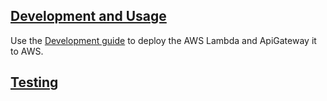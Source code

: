 ## [Development and Usage](docs/Development.md)

Use the [Development guide](docs/Development.md) to deploy the AWS Lambda and ApiGateway it to AWS.

## [Testing](docs/Testing.md)

